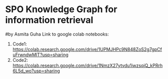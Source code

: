 # SPO Knowledge Graph for information retrieval
#by Asmita Guha
Link to google colab notebooks:
1. Code1: https://colab.research.google.com/drive/1UPMJHPc9N848ZoS2g7gpCfuFrwndwMlT?usp=sharing 
2. Code2: https://colab.research.google.com/drive/1NmzX27ytvdu1iwzsqiQ_kPRrh6L5d_wo?usp=sharing
